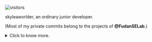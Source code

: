 ![visitors](https://visitor-badge.glitch.me/badge?page_id=skyleaworlder.skyleaworlder)

skyleaworlder, an ordinary junior developer.

(Most of my private commits belong to the projects of **@FudanSELab**.)

<details>
<summary>Click to know more.</summary>
<p align="left">
	<li> Tongji Univ. CS/IS => Fudan Univ. SE Lab PA Group (2022-2025 expected).</li>
	<li> Interest | current learning: DevOps / ML / Android&iOS / PA / Web.</li>
	<li> Work around "PA" in daytime. Step towards new fields at night.</li>
	<li> My favorite YGO deck is 「代行天使」. But I'm not an ACGN nerd even if I watch 40+ anime series per year.</li> 
	<li> Actually, I got 1st Prize(60/2000000+) in the Final of 12th SSSCCC, aka "Secondary School Student Creative Composition Competition".</li>
</p>
</details>
